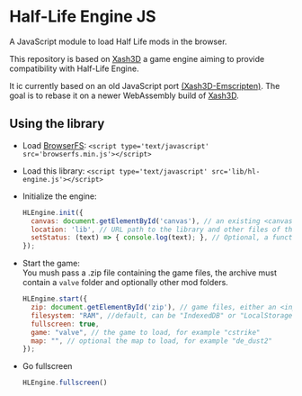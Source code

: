 # Half-Life Engine JS

A JavaScript module to load Half Life mods in the browser.

This repository is based on [Xash3D](https://github.com/FWGS/xash3d-fwgs) a game engine aiming to provide compatibility with Half-Life Engine.

It ic currently based on an old JavaScript port [(Xash3D-Emscripten)](https://github.com/iCrazyBlaze/Xash3D-Emscripten). The goal is to rebase it on a newer WebAssembly build of [Xash3D](https://github.com/FWGS/xash3d-fwgs).

## Using the library

* Load [BrowserFS](https://github.com/jvilk/BrowserFS): `<script type='text/javascript' src='browserfs.min.js'></script>`
* Load this library: `<script type='text/javascript' src='lib/hl-engine.js'></script>`
* Initialize the engine:
  ```javascript
  HLEngine.init({
    canvas: document.getElementById('canvas'), // an existing <canvas> element where the game will be rendered
    location: 'lib', // URL path to the library and other files of this repo
    setStatus: (text) => { console.log(text); }, // Optional, a function to display status messages
  });
  ```
* Start the game:  
  You mush pass a .zip file containing the game files, the archive must contain a `valve` folder and optionally other mod folders.
  ```javascript
  HLEngine.start({
    zip: document.getElementById('zip'), // game files, either an <input type="file"> element or an ArrayBuffer of the zip file.
    filesystem: "RAM", //default, can be "IndexedDB" or "LocalStorage" 
    fullscreen: true,
    game: "valve", // the game to load, for example "cstrike"
    map: "", // optional the map to load, for example "de_dust2"
  });
  ```

* Go fullscreen
  ```javascript
  HLEngine.fullscreen()
  ```